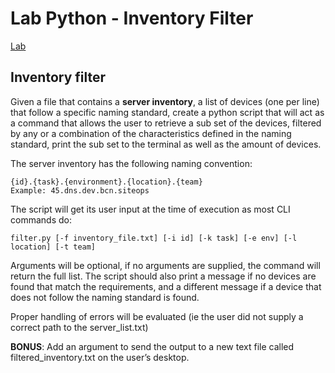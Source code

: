 # Lab Python - Inventory Filter

[Lab](https://edransdevelopment.atlassian.net/wiki/spaces/HC/pages/2254307331/LAB+-+Python+2022)

## Inventory filter
Given a file that contains a **server inventory**, a list of devices (one per line) that follow a specific naming standard, create a python script that will act as a command that allows the user to retrieve a sub set of the devices, filtered by any or a combination of the characteristics defined in the naming standard, print the sub set to the terminal as well as the amount of devices.

The server inventory has the following naming convention:


```
{id}.{task}.{environment}.{location}.{team}
Example: 45.dns.dev.bcn.siteops
```
The script will get its user input at the time of execution as most CLI commands do: 


```
filter.py [-f inventory_file.txt] [-i id] [-k task] [-e env] [-l location] [-t team]
```
Arguments will be optional, if no arguments are supplied, the command will return the full list. The script should also print a message if no devices are found that match the requirements, and a different message if a device that does not follow the naming standard is found.

Proper handling of errors will be evaluated (ie the user did not supply a correct path to the server_list.txt)

**BONUS**: Add an argument to send the output to a new text file called filtered_inventory.txt on the user’s desktop. 